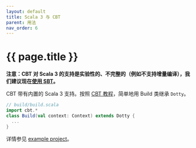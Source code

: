 ```yaml
---
layout: default
title: Scala 3 与 CBT
parent: 用法
nav_order: 6
---
```


# {{ page.title }}

**注意：CBT 对 Scala 3 的支持是实验性的、不完整的（例如不支持增量编译），我们建议现在[使用 SBT](sbt-projects.md)。**

CBT 带有内置的 Scala 3 支持。按照 [CBT 教程](https://github.com/cvogt/cbt/)，简单地用 Build 类继承 `Dotty`。

```scala
// build/build.scala
import cbt.*
class Build(val context: Context) extends Dotty {
  ...
}
```

详情参见 [example project](https://github.com/cvogt/cbt/tree/master/examples/dotty-example)。
